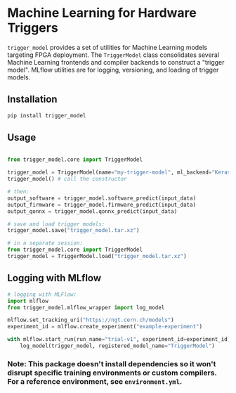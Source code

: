 # Machine Learning for Hardware Triggers

`trigger_model` provides a set of utilities for Machine Learning models targeting FPGA deployment. 
The `TriggerModel` class consolidates several Machine Learning frontends and compiler backends to construct a "trigger model". MLflow utilities are for logging, versioning, and loading of trigger models.

## Installation

```bash
pip install trigger_model
```

## Usage

```python

from trigger_model.core import TriggerModel 

trigger_model = TriggerModel(name="my-trigger-model", ml_backend="Keras", compiler="hls4ml", model, compiler_config or None)
trigger_model() # call the constructor

# then:
output_software = trigger_model.software_predict(input_data)
output_firmware = trigger_model.firmware_predict(input_data)
output_qonnx = trigger_model.qonnx_predict(input_data)

# save and load trigger models:
trigger_model.save("trigger_model.tar.xz")

# in a separate session:
from trigger_model.core import TriggerModel 
trigger_model = TriggerModel.load("trigger_model.tar.xz")
```

## Logging with MLflow

```python
# logging with MLFlow:
import mlflow
from trigger_model.mlflow_wrapper import log_model

mlflow.set_tracking_uri("https://ngt.cern.ch/models")
experiment_id = mlflow.create_experiment("example-experiment")

with mlflow.start_run(run_name="trial-v1", experiment_id=experiment_id):
    log_model(trigger_model, registered_model_name="TriggerModel")
```

### Note: This package doesn't install dependencies so it won't disrupt specific training environments or custom compilers. For a reference environment, see `environment.yml`.


